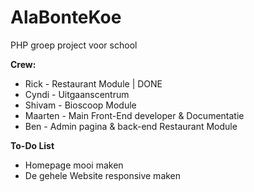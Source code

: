 # AlaBonteKoe
PHP groep project voor school

<b>Crew:</b>
<ul>
	<li>Rick - Restaurant Module | DONE</li>
	<li>Cyndi - Uitgaanscentrum</li>
	<li>Shivam - Bioscoop Module</li>
	<li>Maarten - Main Front-End developer & Documentatie</li>
	<li>Ben - Admin pagina & back-end Restaurant Module</li>
</ul>

<b>To-Do List</b>
<ul>
	<li>Homepage mooi maken</li>
	<li>De gehele Website responsive maken</li>
</ul>
